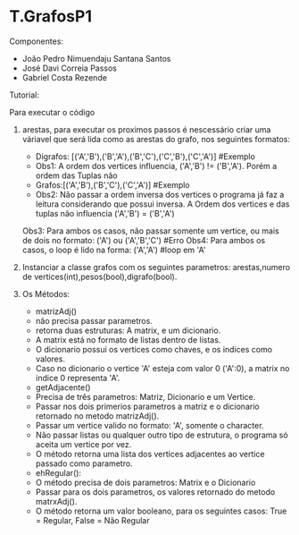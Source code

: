 # T.GrafosP1
 
Componentes:
* João Pedro Nimuendaju Santana Santos
* José Davi Correia Passos
* Gabriel Costa Rezende 

Tutorial:

Para executar o código
1. arestas, para executar os proximos passos é nescessário criar uma váriavel que será lida como as arestas do grafo,
   nos seguintes formatos:
   * Digrafos: [('A','B'),('B','A'),('B','C'),('C','B'),('C','A')] #Exemplo
   - Obs1: A ordem dos vertices influencia, ('A','B') != ('B','A'). Porém a ordem das Tuplas não

   * Grafos:[('A','B'),('B','C'),('C','A')] #Exemplo
   - Obs2: Não passar a ordem inversa dos vertices o programa já faz a leitura considerando que possui inversa.
           A Ordem dos vertices e das tuplas não influencia ('A','B') = ('B','A')

   Obs3: Para ambos os casos, não passar somente um vertice, ou mais de dois no formato: ('A') ou ('A','B','C') #Erro
   Obs4: Para ambos os casos, o loop é lido na forma: ('A','A') #loop em 'A'

2. Instanciar a classe grafos com os seguintes parametros: arestas,numero de vertices(int),pesos(bool),digrafo(bool).

3. Os Métodos:
   * matrizAdj() 
   - não precisa passar parametros.
   - retorna duas estruturas: A matrix, e um dicionario.
   - A matrix está no formato de listas dentro de listas.
   - O dicionario possui os vertices como chaves, e os indices como valores.
   - Caso no dicionario o vertice 'A' esteja com valor 0 ('A':0), a matrix no indice 0 representa 'A'.             

   * getAdjacente()
   - Precisa de três parametros: Matriz, Dicionario e um Vertice.          
   - Passar nos dois primerios parametros a matriz e o dicionario retornado no metodo matrizAdj().
   - Passar um vertice valido no formato: 'A', somente o character. 
   - Não passar listas ou qualquer outro tipo de estrutura, o programa só aceita um vertice por vez.
   - O método retorna uma lista dos vertices adjacentes ao vertice passado como parametro.

   * ehRegular():
   - O método precisa de dois parametros: Matrix e o Dicionario
   - Passar para os dois parametros, os valores retornado do metodo matrxAdj().
   - O método retorna um valor booleano, para os seguintes casos: True = Regular, False = Não Regular